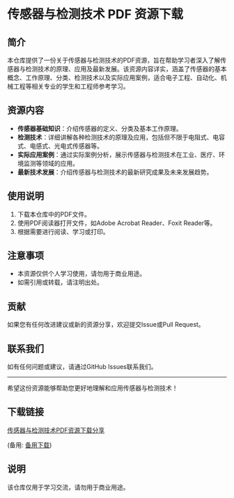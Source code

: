 # 传感器与检测技术 PDF 资源下载

## 简介
本仓库提供了一份关于传感器与检测技术的PDF资源，旨在帮助学习者深入了解传感器与检测技术的原理、应用及最新发展。该资源内容详实，涵盖了传感器的基本概念、工作原理、分类、检测技术以及实际应用案例，适合电子工程、自动化、机械工程等相关专业的学生和工程师参考学习。

## 资源内容
- **传感器基础知识**：介绍传感器的定义、分类及基本工作原理。
- **检测技术**：详细讲解各种检测技术的原理及应用，包括但不限于电阻式、电容式、电感式、光电式传感器等。
- **实际应用案例**：通过实际案例分析，展示传感器与检测技术在工业、医疗、环境监测等领域的应用。
- **最新技术发展**：介绍传感器与检测技术的最新研究成果及未来发展趋势。

## 使用说明
1. 下载本仓库中的PDF文件。
2. 使用PDF阅读器打开文件，如Adobe Acrobat Reader、Foxit Reader等。
3. 根据需要进行阅读、学习或打印。

## 注意事项
- 本资源仅供个人学习使用，请勿用于商业用途。
- 如需引用或转载，请注明出处。

## 贡献
如果您有任何改进建议或新的资源分享，欢迎提交Issue或Pull Request。

## 联系我们
如有任何问题或建议，请通过GitHub Issues联系我们。

---

希望这份资源能够帮助您更好地理解和应用传感器与检测技术！

## 下载链接
[传感器与检测技术PDF资源下载分享](https://pan.quark.cn/s/c9eef44f2a61) 

(备用: [备用下载](https://pan.baidu.com/s/1gwduVTeGzKYcCB5RjDwhnA?pwd=1234))

## 说明

该仓库仅用于学习交流，请勿用于商业用途。

